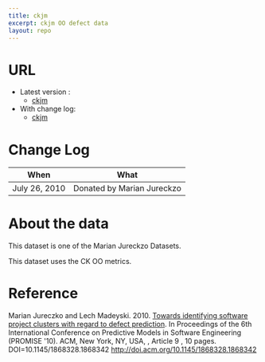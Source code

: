 ```yaml
---
title: ckjm
excerpt: ckjm OO defect data
layout: repo
---
```


# URL

  * Latest version :
    * [ckjm](http://promisedata.googlecode.com/svn/trunk/defect/ckjm/ckjm.csv)
  * With change log:
    * [ckjm](http://code.google.com/p/promisedata/source/browse/trunk/defect/ckjm/)

# Change Log

When | What
---- | ----
July 26, 2010 | Donated by Marian Jureckzo

# About the data

This dataset is one of the Marian Jureckzo Datasets.

This dataset uses the CK OO metrics.

# Reference

Marian Jureczko and Lech Madeyski. 2010. [Towards identifying software project clusters with regard to defect prediction](http://dl.acm.org/citation.cfm?id=1868328.1868342&coll=DL&dl=GUIDE&CFID=96280125&CFTOKEN=47274353). In
Proceedings of the 6th International Conference on Predictive
Models in Software Engineering (PROMISE '10). ACM, New York,
NY, USA, , Article 9 , 10 pages. DOI=10.1145/1868328.1868342
http://doi.acm.org/10.1145/1868328.1868342